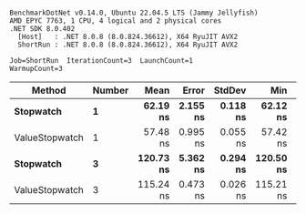 ```

BenchmarkDotNet v0.14.0, Ubuntu 22.04.5 LTS (Jammy Jellyfish)
AMD EPYC 7763, 1 CPU, 4 logical and 2 physical cores
.NET SDK 8.0.402
  [Host]   : .NET 8.0.8 (8.0.824.36612), X64 RyuJIT AVX2
  ShortRun : .NET 8.0.8 (8.0.824.36612), X64 RyuJIT AVX2

Job=ShortRun  IterationCount=3  LaunchCount=1  
WarmupCount=3  

```
| Method         | Number | Mean      | Error    | StdDev   | Min       | Max       | Gen0   | Allocated |
|--------------- |------- |----------:|---------:|---------:|----------:|----------:|-------:|----------:|
| **Stopwatch**      | **1**      |  **62.19 ns** | **2.155 ns** | **0.118 ns** |  **62.12 ns** |  **62.33 ns** | **0.0005** |      **40 B** |
| ValueStopwatch | 1      |  57.48 ns | 0.995 ns | 0.055 ns |  57.42 ns |  57.53 ns |      - |         - |
| **Stopwatch**      | **3**      | **120.73 ns** | **5.362 ns** | **0.294 ns** | **120.50 ns** | **121.06 ns** | **0.0005** |      **40 B** |
| ValueStopwatch | 3      | 115.24 ns | 0.473 ns | 0.026 ns | 115.21 ns | 115.26 ns |      - |         - |
